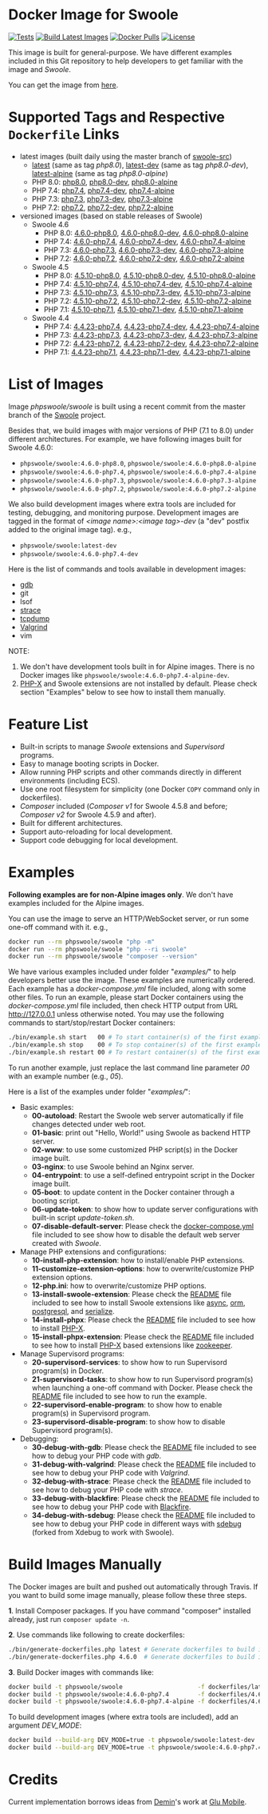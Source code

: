 # Docker Image for Swoole

[![Tests](https://github.com/swoole/docker-swoole/workflows/Tests/badge.svg)](https://github.com/swoole/docker-swoole/actions)
[![Build Latest Images](https://github.com/swoole/docker-swoole/workflows/Build%20Latest%20Images/badge.svg)](https://github.com/swoole/docker-swoole/actions)
[![Docker Pulls](https://img.shields.io/docker/pulls/phpswoole/swoole.svg)](https://hub.docker.com/r/phpswoole/swoole)
[![License](https://img.shields.io/badge/license-apache2-blue.svg)](https://github.com/swoole/docker-swoole/blob/master/LICENSE)

This image is built for general-purpose. We have different examples included in this Git repository to help developers
to get familiar with the image and _Swoole_.

You can get the image from [here](https://hub.docker.com/r/phpswoole/swoole).

# Supported Tags and Respective `Dockerfile` Links

* latest images (built daily using the master branch of [swoole-src](https://github.com/swoole/swoole-src))
    * [latest](https://github.com/swoole/docker-swoole/blob/master/dockerfiles/latest/php8.0/cli/Dockerfile) (same as tag _php8.0_), [latest-dev](https://github.com/swoole/docker-swoole/blob/master/dockerfiles/latest/php8.0/cli/Dockerfile) (same as tag _php8.0-dev_), [latest-alpine](https://github.com/swoole/docker-swoole/blob/master/dockerfiles/latest/php8.0/alpine/Dockerfile) (same as tag _php8.0-alpine_)
    * PHP 8.0: [php8.0](https://github.com/swoole/docker-swoole/blob/master/dockerfiles/latest/php8.0/cli/Dockerfile), [php8.0-dev](https://github.com/swoole/docker-swoole/blob/master/dockerfiles/latest/php8.0/cli/Dockerfile), [php8.0-alpine](https://github.com/swoole/docker-swoole/blob/master/dockerfiles/latest/php8.0/alpine/Dockerfile)
    * PHP 7.4: [php7.4](https://github.com/swoole/docker-swoole/blob/master/dockerfiles/latest/php7.4/cli/Dockerfile), [php7.4-dev](https://github.com/swoole/docker-swoole/blob/master/dockerfiles/latest/php7.4/cli/Dockerfile), [php7.4-alpine](https://github.com/swoole/docker-swoole/blob/master/dockerfiles/latest/php7.4/alpine/Dockerfile)
    * PHP 7.3: [php7.3](https://github.com/swoole/docker-swoole/blob/master/dockerfiles/latest/php7.3/cli/Dockerfile), [php7.3-dev](https://github.com/swoole/docker-swoole/blob/master/dockerfiles/latest/php7.3/cli/Dockerfile), [php7.3-alpine](https://github.com/swoole/docker-swoole/blob/master/dockerfiles/latest/php7.3/alpine/Dockerfile)
    * PHP 7.2: [php7.2](https://github.com/swoole/docker-swoole/blob/master/dockerfiles/latest/php7.2/cli/Dockerfile), [php7.2-dev](https://github.com/swoole/docker-swoole/blob/master/dockerfiles/latest/php7.2/cli/Dockerfile), [php7.2-alpine](https://github.com/swoole/docker-swoole/blob/master/dockerfiles/latest/php7.2/alpine/Dockerfile)
* versioned images (based on stable releases of Swoole)
    * Swoole 4.6
        * PHP 8.0: [4.6.0-php8.0](https://github.com/swoole/docker-swoole/blob/master/dockerfiles/4.6.0/php8.0/cli/Dockerfile), [4.6.0-php8.0-dev](https://github.com/swoole/docker-swoole/blob/master/dockerfiles/4.6.0/php8.0/cli/Dockerfile), [4.6.0-php8.0-alpine](https://github.com/swoole/docker-swoole/blob/master/dockerfiles/4.6.0/php8.0/alpine/Dockerfile)
        * PHP 7.4: [4.6.0-php7.4](https://github.com/swoole/docker-swoole/blob/master/dockerfiles/4.6.0/php7.4/cli/Dockerfile), [4.6.0-php7.4-dev](https://github.com/swoole/docker-swoole/blob/master/dockerfiles/4.6.0/php7.4/cli/Dockerfile), [4.6.0-php7.4-alpine](https://github.com/swoole/docker-swoole/blob/master/dockerfiles/4.6.0/php7.4/alpine/Dockerfile)
        * PHP 7.3: [4.6.0-php7.3](https://github.com/swoole/docker-swoole/blob/master/dockerfiles/4.6.0/php7.3/cli/Dockerfile), [4.6.0-php7.3-dev](https://github.com/swoole/docker-swoole/blob/master/dockerfiles/4.6.0/php7.3/cli/Dockerfile), [4.6.0-php7.3-alpine](https://github.com/swoole/docker-swoole/blob/master/dockerfiles/4.6.0/php7.3/alpine/Dockerfile)
        * PHP 7.2: [4.6.0-php7.2](https://github.com/swoole/docker-swoole/blob/master/dockerfiles/4.6.0/php7.2/cli/Dockerfile), [4.6.0-php7.2-dev](https://github.com/swoole/docker-swoole/blob/master/dockerfiles/4.6.0/php7.2/cli/Dockerfile), [4.6.0-php7.2-alpine](https://github.com/swoole/docker-swoole/blob/master/dockerfiles/4.6.0/php7.2/alpine/Dockerfile)
    * Swoole 4.5
        * PHP 8.0: [4.5.10-php8.0](https://github.com/swoole/docker-swoole/blob/master/dockerfiles/4.5.10/php8.0/cli/Dockerfile), [4.5.10-php8.0-dev](https://github.com/swoole/docker-swoole/blob/master/dockerfiles/4.5.10/php8.0/cli/Dockerfile), [4.5.10-php8.0-alpine](https://github.com/swoole/docker-swoole/blob/master/dockerfiles/4.5.10/php8.0/alpine/Dockerfile)
        * PHP 7.4: [4.5.10-php7.4](https://github.com/swoole/docker-swoole/blob/master/dockerfiles/4.5.10/php7.4/cli/Dockerfile), [4.5.10-php7.4-dev](https://github.com/swoole/docker-swoole/blob/master/dockerfiles/4.5.10/php7.4/cli/Dockerfile), [4.5.10-php7.4-alpine](https://github.com/swoole/docker-swoole/blob/master/dockerfiles/4.5.10/php7.4/alpine/Dockerfile)
        * PHP 7.3: [4.5.10-php7.3](https://github.com/swoole/docker-swoole/blob/master/dockerfiles/4.5.10/php7.3/cli/Dockerfile), [4.5.10-php7.3-dev](https://github.com/swoole/docker-swoole/blob/master/dockerfiles/4.5.10/php7.3/cli/Dockerfile), [4.5.10-php7.3-alpine](https://github.com/swoole/docker-swoole/blob/master/dockerfiles/4.5.10/php7.3/alpine/Dockerfile)
        * PHP 7.2: [4.5.10-php7.2](https://github.com/swoole/docker-swoole/blob/master/dockerfiles/4.5.10/php7.2/cli/Dockerfile), [4.5.10-php7.2-dev](https://github.com/swoole/docker-swoole/blob/master/dockerfiles/4.5.10/php7.2/cli/Dockerfile), [4.5.10-php7.2-alpine](https://github.com/swoole/docker-swoole/blob/master/dockerfiles/4.5.10/php7.2/alpine/Dockerfile)
        * PHP 7.1: [4.5.10-php7.1](https://github.com/swoole/docker-swoole/blob/master/dockerfiles/4.5.10/php7.1/cli/Dockerfile), [4.5.10-php7.1-dev](https://github.com/swoole/docker-swoole/blob/master/dockerfiles/4.5.10/php7.1/cli/Dockerfile),  [4.5.10-php7.1-alpine](https://github.com/swoole/docker-swoole/blob/master/dockerfiles/4.5.10/php7.1/alpine/Dockerfile)
    * Swoole 4.4
        * PHP 7.4: [4.4.23-php7.4](https://github.com/swoole/docker-swoole/blob/master/dockerfiles/4.4.23/php7.4/cli/Dockerfile), [4.4.23-php7.4-dev](https://github.com/swoole/docker-swoole/blob/master/dockerfiles/4.4.23/php7.4/cli/Dockerfile), [4.4.23-php7.4-alpine](https://github.com/swoole/docker-swoole/blob/master/dockerfiles/4.4.23/php7.4/alpine/Dockerfile)
        * PHP 7.3: [4.4.23-php7.3](https://github.com/swoole/docker-swoole/blob/master/dockerfiles/4.4.23/php7.3/cli/Dockerfile), [4.4.23-php7.3-dev](https://github.com/swoole/docker-swoole/blob/master/dockerfiles/4.4.23/php7.3/cli/Dockerfile), [4.4.23-php7.3-alpine](https://github.com/swoole/docker-swoole/blob/master/dockerfiles/4.4.23/php7.3/alpine/Dockerfile)
        * PHP 7.2: [4.4.23-php7.2](https://github.com/swoole/docker-swoole/blob/master/dockerfiles/4.4.23/php7.2/cli/Dockerfile), [4.4.23-php7.2-dev](https://github.com/swoole/docker-swoole/blob/master/dockerfiles/4.4.23/php7.2/cli/Dockerfile), [4.4.23-php7.2-alpine](https://github.com/swoole/docker-swoole/blob/master/dockerfiles/4.4.23/php7.2/alpine/Dockerfile)
        * PHP 7.1: [4.4.23-php7.1](https://github.com/swoole/docker-swoole/blob/master/dockerfiles/4.4.23/php7.1/cli/Dockerfile), [4.4.23-php7.1-dev](https://github.com/swoole/docker-swoole/blob/master/dockerfiles/4.4.23/php7.1/cli/Dockerfile),  [4.4.23-php7.1-alpine](https://github.com/swoole/docker-swoole/blob/master/dockerfiles/4.4.23/php7.1/alpine/Dockerfile)

# List of Images

Image _phpswoole/swoole_ is built using a recent commit from the master branch of the [Swoole](https://github.com/swoole/swoole-src) project.

Besides that, we build images with major versions of PHP (7.1 to 8.0) under different architectures. For example, we have following images built for Swoole 4.6.0:

* `phpswoole/swoole:4.6.0-php8.0`, `phpswoole/swoole:4.6.0-php8.0-alpine`
* `phpswoole/swoole:4.6.0-php7.4`, `phpswoole/swoole:4.6.0-php7.4-alpine`
* `phpswoole/swoole:4.6.0-php7.3`, `phpswoole/swoole:4.6.0-php7.3-alpine`
* `phpswoole/swoole:4.6.0-php7.2`, `phpswoole/swoole:4.6.0-php7.2-alpine`

We also build development images where extra tools are included for testing, debugging, and monitoring purpose.
Development images are tagged in the format of _&lt;image name&gt;:&lt;image tag&gt;-dev_ (a "dev" postfix added to the
original image tag). e.g.,

* `phpswoole/swoole:latest-dev`
* `phpswoole/swoole:4.6.0-php7.4-dev`

Here is the list of commands and tools available in development images:

* [gdb](https://www.gnu.org/s/gdb)
* git
* lsof
* [strace](https://strace.io)
* [tcpdump](https://www.tcpdump.org)
* [Valgrind](http://www.valgrind.org)
* vim

NOTE:

1. We don't have development tools built in for Alpine images. There is no Docker images like `phpswoole/swoole:4.6.0-php7.4-alpine-dev`.
2. [PHP-X](https://github.com/swoole/phpx) and Swoole extensions are not installed by default. Please check section "Examples" below to see how to install them manually.

# Feature List

* Built-in scripts to manage _Swoole_ extensions and _Supervisord_ programs.
* Easy to manage booting scripts in Docker.
* Allow running PHP scripts and other commands directly in different environments (including ECS).
* Use one root filesystem for simplicity (one Docker `COPY` command only in dockerfiles).
* _Composer_ included (_Composer v1_ for Swoole 4.5.8 and before; _Composer v2_ for Swoole 4.5.9 and after).
* Built for different architectures.
* Support auto-reloading for local development.
* Support code debugging for local development.

# Examples

**Following examples are for non-Alpine images only**. We don't have examples included for the Alpine images.

You can use the image to serve an HTTP/WebSocket server, or run some one-off command with it. e.g.,

```bash
docker run --rm phpswoole/swoole "php -m"
docker run --rm phpswoole/swoole "php --ri swoole"
docker run --rm phpswoole/swoole "composer --version"
```

We have various examples included under folder "_examples/_" to help developers better use the image. These examples are
numerically ordered. Each example has a _docker-compose.yml_ file included, along with some other files. To run an
example, please start Docker containers using the _docker-compose.yml_ file included, then check HTTP output from URL
http://127.0.0.1 unless otherwise noted. You may use the following commands to start/stop/restart Docker containers:

```bash
./bin/example.sh start   00 # To start container(s) of the first example.
./bin/example.sh stop    00 # To stop container(s) of the first example.
./bin/example.sh restart 00 # To restart container(s) of the first example.
```

To run another example, just replace the last command line parameter _00_ with an example number (e.g., _05_).

Here is a list of the examples under folder "_examples/_":

* Basic examples:
    * **00-autoload**: Restart the Swoole web server automatically if file changes detected under web root.
    * **01-basic**: print out "Hello, World!" using Swoole as backend HTTP server.
    * **02-www**: to use some customized PHP script(s) in the Docker image built.
    * **03-nginx**: to use Swoole behind an Nginx server.
    * **04-entrypoint**: to use a self-defined entrypoint script in the Docker image built.
    * **05-boot**: to update content in the Docker container through a booting script.
    * **06-update-token**: to show how to update server configurations with built-in script _update-token.sh_.
    * **07-disable-default-server**: Please check the [docker-compose.yml](https://github.com/swoole/docker-swoole/blob/master/examples/07-disable-default-server/docker-compose.yml) file included to see show how to disable the default web server created with _Swoole_.
* Manage PHP extensions and configurations:
    * **10-install-php-extension**: how to install/enable PHP extensions.
    * **11-customize-extension-options**: how to overwrite/customize PHP extension options.
    * **12-php.ini**: how to overwrite/customize PHP options.
    * **13-install-swoole-extension**: Please check the [README](https://github.com/swoole/docker-swoole/tree/master/examples/13-install-swoole-extension) file included to see how to install Swoole extensions like [async](https://github.com/swoole/ext-async), [orm](https://github.com/swoole/ext-orm), [postgresql](https://github.com/swoole/ext-postgresql), and [serialize](https://github.com/swoole/ext-serialize).
    * **14-install-phpx**: Please check the [README](https://github.com/swoole/docker-swoole/tree/master/examples/14-install-phpx) file included to see how to install [PHP-X](https://github.com/swoole/phpx).
    * **15-install-phpx-extension**: Please check the [README](https://github.com/swoole/docker-swoole/tree/master/examples/15-install-phpx-extension) file included to see how to install [PHP-X](https://github.com/swoole/phpx) based extensions like [zookeeper](https://github.com/swoole/ext-zookeeper).
* Manage Supervisord programs:
    * **20-supervisord-services**: to show how to run Supervisord program(s) in Docker.
    * **21-supervisord-tasks**: to show how to run Supervisord program(s) when launching a one-off command with Docker. Please check the [README](https://github.com/swoole/docker-swoole/tree/master/examples/21-supervisord-tasks) file included to see how to run the example.
    * **22-supervisord-enable-program**: to show how to enable program(s) in Supervisord program.
    * **23-supervisord-disable-program**: to show how to disable Supervisord program(s).
* Debugging:
    * **30-debug-with-gdb**: Please check the [README](https://github.com/swoole/docker-swoole/tree/master/examples/30-debug-with-gdb) file included to see how to debug your PHP code with _gdb_.
    * **31-debug-with-valgrind**: Please check the [README](https://github.com/swoole/docker-swoole/tree/master/examples/31-debug-with-valgrind) file included to see how to debug your PHP code with _Valgrind_.
    * **32-debug-with-strace**: Please check the [README](https://github.com/swoole/docker-swoole/tree/master/examples/32-debug-with-strace) file included to see how to debug your PHP code with _strace_.
    * **33-debug-with-blackfire**: Please check the [README](https://github.com/swoole/docker-swoole/tree/master/examples/33-debug-with-blackfire) file included to see how to debug your PHP code with [Blackfire](https://blackfire.io).
    * **34-debug-with-sdebug**: Please check the [README](https://github.com/swoole/docker-swoole/tree/master/examples/34-debug-with-sdebug) file included to see how to debug your PHP code in different ways with [sdebug](https://github.com/swoole/sdebug) (forked from Xdebug to work with Swoole).

# Build Images Manually

The Docker images are built and pushed out automatically through Travis. If you want to build some image manually, please
follow these three steps.

**1**. Install Composer packages. If you have command "composer" installed already, just run `composer update -n`.

**2**. Use commands like following to create dockerfiles:

```bash
./bin/generate-dockerfiles.php latest # Generate dockerfiles to build images from the master branch of Swoole.
./bin/generate-dockerfiles.php 4.6.0  # Generate dockerfiles to build images for Swoole 4.6.0.
```

**3**. Build Docker images with commands like:

```bash
docker build -t phpswoole/swoole                     -f dockerfiles/latest/php8.0/cli/Dockerfile   .
docker build -t phpswoole/swoole:4.6.0-php7.4        -f dockerfiles/4.6.0/php7.4/cli/Dockerfile    .
docker build -t phpswoole/swoole:4.6.0-php7.4-alpine -f dockerfiles/4.6.0/php7.4/alpine/Dockerfile .
```

To build development images (where extra tools are included), add an argument _DEV_MODE_:

```bash
docker build --build-arg DEV_MODE=true -t phpswoole/swoole:latest-dev       -f dockerfiles/latest/php8.0/cli/Dockerfile .
docker build --build-arg DEV_MODE=true -t phpswoole/swoole:4.6.0-php7.4-dev -f dockerfiles/4.6.0/php7.4/cli/Dockerfile  .
```

# Credits

Current implementation borrows ideas from [Demin](https://github.com/deminy)'s work at [Glu Mobile](https://glu.com).
